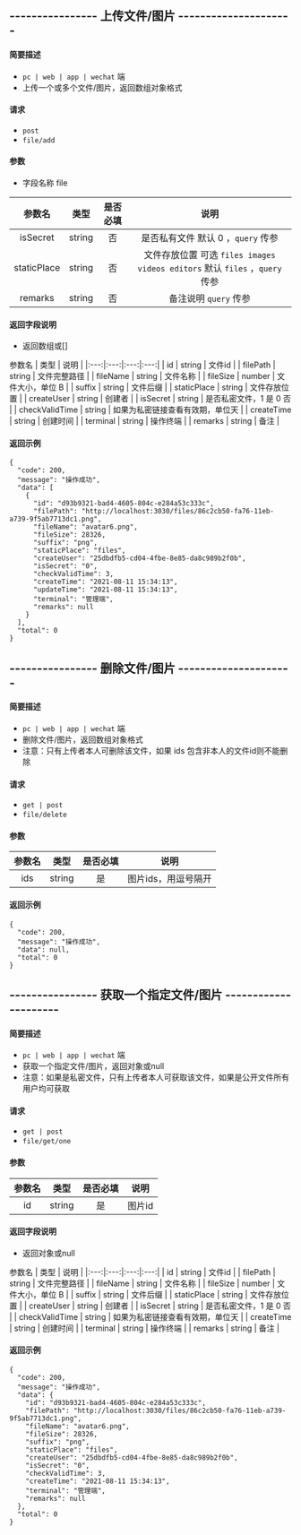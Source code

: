 
## ---------------- 上传文件/图片 ---------------------

#### 简要描述

- `pc | web | app | wechat` 端
- 上传一个或多个文件/图片，返回数组对象格式

#### 请求

- `post` 
- `file/add`

#### 参数

- 字段名称 file

| 参数名 | 类型 | 是否必填 | 说明 |
|:---:|:---:|:---:|:---:|
| isSecret | string | 否 | 是否私有文件 默认 0 ，`query` 传参 |
| staticPlace | string | 否 | 文件存放位置 可选 `files images videos editors` 默认 `files` ，`query` 传参 |
| remarks | string | 否 | 备注说明 `query` 传参 |

#### 返回字段说明

- 返回数组或[]

 参数名 | 类型 | 说明 |
|:---:|:---:|:---:|:---:|
| id | string | 文件id |
| filePath | string | 文件完整路径 |
| fileName | string | 文件名称 |
| fileSize | number | 文件大小，单位 B |
| suffix | string | 文件后缀 |
| staticPlace | string | 文件存放位置 |
| createUser | string | 创建者 |
| isSecret | string | 是否私密文件，1 是 0 否 |
| checkValidTime | string | 如果为私密链接查看有效期，单位天 |
| createTime | string | 创建时间 |
| terminal | string | 操作终端 |
| remarks | string | 备注 |

#### 返回示例

```
{
  "code": 200,
  "message": "操作成功",
  "data": [
    {
      "id": "d93b9321-bad4-4605-804c-e284a53c333c",
      "filePath": "http://localhost:3030/files/86c2cb50-fa76-11eb-a739-9f5ab7713dc1.png",
      "fileName": "avatar6.png",
      "fileSize": 28326,
      "suffix": "png",
      "staticPlace": "files",
      "createUser": "25dbdfb5-cd04-4fbe-8e85-da8c989b2f0b",
      "isSecret": "0",
      "checkValidTime": 3,
      "createTime": "2021-08-11 15:34:13",
      "updateTime": "2021-08-11 15:34:13",
      "terminal": "管理端",
      "remarks": null
    }
  ],
  "total": 0
}
```

## ---------------- 删除文件/图片 ---------------------

#### 简要描述

- `pc | web | app | wechat` 端
- 删除文件/图片，返回数组对象格式
- 注意：只有上传者本人可删除该文件，如果 ids 包含非本人的文件id则不能删除

#### 请求

- `get | post` 
- `file/delete`

#### 参数

| 参数名 | 类型 | 是否必填 | 说明 |
|:---:|:---:|:---:|:---:|
| ids | string | 是 | 图片ids，用逗号隔开 |

#### 返回示例

```
{
  "code": 200,
  "message": "操作成功",
  "data": null,
  "total": 0
}
```

## ---------------- 获取一个指定文件/图片 ---------------------

#### 简要描述

- `pc | web | app | wechat` 端
- 获取一个指定文件/图片，返回对象或null
- 注意：如果是私密文件，只有上传者本人可获取该文件，如果是公开文件所有用户均可获取

#### 请求

- `get | post` 
- `file/get/one`

#### 参数

| 参数名 | 类型 | 是否必填 | 说明 |
|:---:|:---:|:---:|:---:|
| id | string | 是 | 图片id |

#### 返回字段说明

- 返回对象或null

 参数名 | 类型 | 说明 |
|:---:|:---:|:---:|:---:|
| id | string | 文件id |
| filePath | string | 文件完整路径 |
| fileName | string | 文件名称 |
| fileSize | number | 文件大小，单位 B |
| suffix | string | 文件后缀 |
| staticPlace | string | 文件存放位置 |
| createUser | string | 创建者 |
| isSecret | string | 是否私密文件，1 是 0 否 |
| checkValidTime | string | 如果为私密链接查看有效期，单位天 |
| createTime | string | 创建时间 |
| terminal | string | 操作终端 |
| remarks | string | 备注 |


#### 返回示例

```
{
  "code": 200,
  "message": "操作成功",
  "data": {
    "id": "d93b9321-bad4-4605-804c-e284a53c333c",
    "filePath": "http://localhost:3030/files/86c2cb50-fa76-11eb-a739-9f5ab7713dc1.png",
    "fileName": "avatar6.png",
    "fileSize": 28326,
    "suffix": "png",
    "staticPlace": "files",
    "createUser": "25dbdfb5-cd04-4fbe-8e85-da8c989b2f0b",
    "isSecret": "0",
    "checkValidTime": 3,
    "createTime": "2021-08-11 15:34:13",
    "terminal": "管理端",
    "remarks": null
  },
  "total": 0
}
```

<!-- ## ---------------- 废弃 获取本用户的所有文件/图片列表 返回数组或[] ---------------------

#### 简要描述

- `pc | web | app | wechat` 端
- 获取指定本用户的所有文件/图片列表 返回数组或[]

#### 请求

- `get | post` 
- `file/get/list/self`

#### 参数

| 参数名 | 类型 | 是否必填 | 说明 |
|:---:|:---:|:---:|:---:|
| pageNo | number | 否 | 页码，默认1 |
| pageSize | number | 否 | 每页页数，默认10 |
| suffix | string | 否 | 指定后缀类型，多个用逗号隔开 如 'png,docx' |

#### 返回字段说明

- 返回数组或[]

 参数名 | 类型 | 说明 |
|:---:|:---:|:---:|:---:|
| id | string | 文件id |
| filePath | string | 文件完整路径 |
| fileName | string | 文件名称 |
| fileSize | number | 文件大小，单位 B |
| suffix | string | 文件后缀 |
| staticPlace | string | 文件存放位置 |
| createUser | string | 创建者 |
| isSecret | string | 是否私密文件，1 是 0 否 |
| checkValidTime | string | 如果为私密链接查看有效期，单位天 |
| createTime | string | 创建时间 |
| terminal | string | 操作终端 |
| remarks | string | 备注 |

#### 返回示例

```
{
  "code": 200,
  "message": "操作成功",
  "data": [
    {
      "id": "012d28c4-959c-4874-bb03-474d66d0792a",
      "filePath": "http://localhost:3030/files/afad2f70-fa5c-11eb-ab7b-db29bdd8c894.png",
      "fileName": "avatar6.png",
      "fileSize": 28326,
      "suffix": "png",
      "staticPlace": "files",
      "createUser": "25dbdfb5-cd04-4fbe-8e85-da8c989b2f0b",
      "isSecret": "0",
      "checkValidTime": 3,
      "createTime": "2021-08-11 12:29:15",
      "terminal": "管理端",
      "remarks": null
    }
  ],
  "total": 9
}
``` -->

<!-- 由于保密性废弃
## ---------------- 获取指定用户的所有文件/图片列表 返回数组或[] ---------------------

#### 简要描述

- `pc | web | app | wechat` 端
- 获取指定用户的所有文件/图片列表，返回数组或[]

#### 请求

- `get | post` 
- `file/get/list/byuserid`

#### 参数

| 参数名 | 类型 | 是否必填 | 说明 |
|:---:|:---:|:---:|:---:|
| userId | string | 是 | 用户id |
| pageNo | number | 否 | 页码，默认1 |
| pageSize | number | 否 | 每页页数，默认10 |
| suffix | string | 否 | 指定后缀类型，多个用逗号隔开 如 'png,docx' |

#### 返回示例

```
{
  "code": 200,
  "message": "操作成功",
  "data": [
    {
      "id": "012d28c4-959c-4874-bb03-474d66d0792a",
      "filePath": "http://localhost:3030/files/afad2f70-fa5c-11eb-ab7b-db29bdd8c894.png",
      "fileName": "avatar6.png",
      "fileSize": 28326,
      "suffix": "png",
      "staticPlace": "files",
      "createUser": "25dbdfb5-cd04-4fbe-8e85-da8c989b2f0b",
      "isSecret": "0",
      "checkValidTime": 3,
      "createTime": "2021-08-11 12:29:15",
      "terminal": "管理端",
      "remarks": null
    }
  ],
  "total": 9
}
```
 -->
